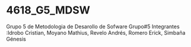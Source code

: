 # 4618_G5_MDSW
Grupo 5 de Metodologia de Desarollo de Sofware
Grupo#5
Integrantes :Idrobo Cristian, Moyano Mathius, Revelo Andrés, Romero Erick, Simbaña Génesis 

